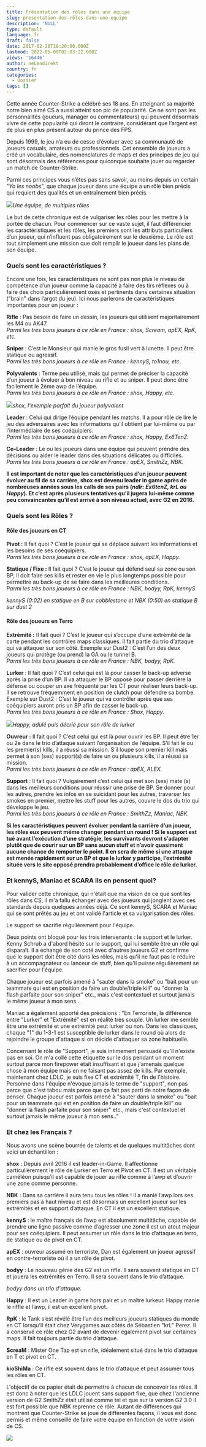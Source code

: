 ```yaml
---
title: Présentation des rôles dans une équipe
slug: presentation-des-rôles-dans-une-equipe
description: 'NULL'
type: default
language: fr
draft: false
date: 2017-02-28T18:20:00.000Z
lastmod: 2022-05-09T02:03:22.000Z
views: '16446'
author: neLendirekt
country: fr
categories:
  - Dossier
tags: []
---
```

Cette année Counter-Strike a célébré ses 18 ans. En atteignant sa majorité notre bien aimé CS a aussi atteint son pic de popularité. Ce ne sont pas les personnalités (joueurs, manager ou commentateurs) qui peuvent désormais vivre de cette popularité qui diront le contraire, considérant que l’argent est de plus en plus présent autour du prince des FPS.

Depuis 1999, le jeu n’a eu de cesse d’évoluer avec sa communauté de joueurs casuals, amateurs ou professionnels. Cet ensemble de joueurs a créé un vocabulaire, des nomenclatures de maps et des principes de jeu qui sont désormais des références pour quiconque souhaite jouer ou regarder un match de Counter-Strike.

Parmi ces principes vous n’êtes pas sans savoir, au moins depuis un certain "_Yo les noobs_", que chaque joueur dans une équipe a un rôle bien précis qui requiert des qualités et un entraînement bien précis.

![](/storage/images/5835b781532a9_1464103741121jpeg)_Une équipe, de multiples rôles_

Le but de cette chronique est de vulgariser les rôles pour les mettre à la portée de chacun. Pour commencer sur ce vaste sujet, il faut différencier les caractéristiques et les rôles, les premiers sont les attributs particuliers d’un joueur, qui n’influent pas obligatoirement sur le deuxième. Le rôle est tout simplement une mission que doit remplir le joueur dans les plans de son équipe.

### **Quels sont les caractéristiques ?**

Encore une fois, les caractéristiques ne sont pas non plus le niveau de compétence d’un joueur comme la capacité à faire des tirs réflexes ou à faire des choix particulièrement osés et pertinents dans certaines situation ("brain" dans l’argot du jeu). Ici nous parlerons de caractéristiques importantes pour un joueur :

**Rifle** : Pas besoin de faire un dessin, les joueurs qui utilisent majoritairement les M4 ou AK47.  
_Parmi les très bons joueurs à ce rôle en France : shox, Scream, apEX, RpK, etc._

**Sniper** : C’est le Monsieur qui manie le gros fusil vert à lunette. Il peut être statique ou agressif.  
_Parmi les très bons joueurs à ce rôle en France : kennyS, to1nou, etc._

**Polyvalents** : Terme peu utilisé, mais qui permet de préciser la capacité d’un joueur à évoluer à bon niveau au rifle et au sniper. Il peut donc être facilement le 2ème awp de l’équipe.  
_Parmi les très bons joueurs à ce rôle en France : shox, Happy, etc._

![](/storage/images/58b5bb77ee3b6_14594778064237jpeg.jpeg)_shox, l'exemple parfait du joueur polyvalent_

**Leader** : Celui qui dirige l’équipe pendant les matchs. Il a pour rôle de lire le jeu des adversaires avec les informations qu’il obtient par lui-même ou par l’intermédiaire de ses coéquipiers.  
_Parmi les très bons joueurs à ce rôle en France : shox, Happy, Ex6TenZ._

**Co-Leader** : Le ou les joueurs dans une équipe qui peuvent prendre des décisions ou aider le leader dans des situations délicates ou difficiles.  
_Parmi les très bons joueurs à ce rôle en France : apEX, SmithZz, NBK._

**Il est important de noter que les caractéristiques d’un joueur peuvent évoluer au fil de sa carrière, shox est devenu leader in game après de nombreuses années sous les calls de ses pairs (_ndlr: Ex6tenZ, krL ou Happy_). Et c’est après plusieurs tentatives qu’il jugera lui-même comme peu convaincantes qu’il est arrivé à son niveau actuel, avec G2 en 2016.**

### **Quels sont les Rôles ?**

#### **Rôle des joueurs en CT**

**Pivot :** Il fait quoi ? C’est le joueur qui se déplace suivant les informations et les besoins de ses coéquipiers.  
_Parmi les très bons joueurs à ce rôle en France : shox, apEX, Happy._

**Statique / Fixe :** Il fait quoi ? C’est le joueur qui défend seul sa zone ou son BP, il doit faire ses kills et rester en vie le plus longtemps possible pour permettre au back-up de se faire dans les meilleures conditions.  
_Parmi les très bons joueurs à ce rôle en France : NBK, bodyy, RpK, kennyS._

  
_kennyS (0:02) en statique en B sur cobblestone et NBK (0:50) en statique B sur dust 2_

#### **Rôle des joueurs en Terro**

**Extrémité :** Il fait quoi ? C’est le joueur qui s’occupe d’une extrémité de la carte pendant les contrôles maps classiques. Il fait partie du trio d’attaque qui va attaquer sur son côté. Exemple sur Dust2 : C’est l’un des deux joueurs qui protège (ou prend) la GA ou le tunnel B.  
_Parmi les très bons joueurs à ce rôle en France : NBK, bodyy, RpK._

**Lurker** : Il fait quoi ? C’est celui qui est là pour casser le back-up adverse après la prise d’un BP. Il va attaquer le BP opposé pour passer derrière la défense ou couper un axe fréquenté par les CT pour réaliser leurs back-up. Il se retrouve fréquemment en position de clutch pour défendre sa bombe. Exemple sur Dust2 : C’est le joueur qui va contrôler après que ses coéquipiers auront pris un BP afin de casser le back-up.  
_Parmi les très bons joueurs à ce rôle en France : Shox, Happy._

![](/storage/images/58b5bb42c205b_14527686153835jpeg.jpeg)_Happy, adulé puis décrié pour son rôle de lurker_

**Ouvreur :** Il fait quoi ? C’est celui qui est là pour ouvrir les BP. Il peut être 1er ou 2e dans le trio d’attaque suivant l’organisation de l’équipe. S’il fait le ou les premier(s) kills, il a réussi sa mission. S’il loupe son premier kill mais permet à son (ses) support(s) de faire un ou plusieurs kills, il a réussi sa mission.  
_Parmi les très bons joueurs à ce rôle en France : apEX, ALEX._

**Support** : Il fait quoi ? Vulgairement c’est celui qui met son (ses) mate (s) dans les meilleurs conditions pour réussir une prise de BP. Se donner pour les autres, prendre les infos en se suicidant pour les autres, traverser les smokes en premier, mettre les stuff pour les autres, couvre le dos du trio qui développe le jeu.  
_Parmi les très bons joueurs à ce rôle en France : SmithZz, Maniac, NBK._

**Si les caractéristiques peuvent évoluer pendant la carrière d’un joueur, les rôles eux peuvent même changer pendant un round ! Si le support est tué avant l’exécution d’une stratégie, les survivants devront s’adapter plutôt que de courir sur un BP sans aucun stuff et n’avoir quasiment aucune chance de remporter le point. Il en sera de même si une attaque est menée rapidement sur un BP et que le lurker y participe, l’extrémité située vers le site opposé prendra probablement d’office le rôle de lurker.**

### **Et kennyS, Maniac et SCARA ils en pensent quoi?**

Pour valider cette chronique, qui n'était que ma vision de ce que sont les rôles dans CS, il m'a fallu échanger avec des joueurs qui jonglent avec ces standards depuis quelques années déjà. Ce sont kennyS, SCARA et Maniac qui se sont prêtés au jeu et ont validé l'article et sa vulgarisation des rôles.

Le support se sacrifie régulièrement pour l'équipe. 

Deux points ont bloqué pour les trois intervenants : le support et le lurker. Kenny Schrub a d'abord hésité sur le support, qui lui semble être un rôle qui disparaît. Il a échangé de son coté avec d'autres joueurs G2 et confirme que le support doit être cité dans les rôles, mais qu'il ne faut pas le réduire à un accompagnateur ou lanceur de stuff, bien qu'il puisse régulièrement se sacrifier pour l'équipe.

Chaque joueur est parfois amené à "sauter dans la smoke" ou "bait pour un teammate qui est en position de faire un double/triple kill" ou "donner la flash parfaite pour son sniper" etc., mais c'est contextuel et surtout jamais le même joueur à mon sens... 

Maniac a également apporté des précisions : "En Terroriste, la différence entre "Lurker" et "Extrémité" est en réalité très souple. Un lurker me semble être une extrémité et une extrémité peut lurker ou non. Dans les classiques, chaque "1" du 1-3-1 est susceptible de lurker dans le round où alors de rejoindre le groupe d'attaque si on décide d'attaquer sa zone habituelle.

Concernant le rôle de "Support", je suis intimement persuadé qu'il n'existe pas en soi. On m'a collé cette étiquette sur le dos pendant un moment surtout parce mon firepower était insuffisant et que j'amenais quelque chose à mon équipe mais en ne faisant pas assez de kills. Par exemple, maintenant chez LDLC, je suis fixe CT et extrémité T, fin de l'histoire. Personne dans l'équipe n'évoque jamais le terme de "support", non pas parce que c'est tabou mais parce que ça fait pas parti de notre façon de penser. Chaque joueur est parfois amené à "sauter dans la smoke" ou "bait pour un teammate qui est en position de faire un double/triple kill" ou "donner la flash parfaite pour son sniper" etc., mais c'est contextuel et surtout jamais le même joueur à mon sens.."

### **Et chez les Français ?**

Nous avons une scène bourrée de talents et de quelques multitâches dont voici un échantillon :

**shox** : Depuis avril 2016 il est leader-in-Game. Il affectionne particulièrement le rôle de Lurker en Terro et Pivot en CT. Il est un véritable caméléon puisqu’il est capable de jouer au rifle comme à l’awp et d’ouvrir une zone comme personne.

**NBK** : Dans sa carrière il aura tenu tous les rôles ! Il a manié l’awp lors ses premiers pas à haut niveau et est désormais un excellent joueur sur les extrémités et en support d’attaque. En CT il est un excellent statique.

**kennyS** : le maître français de l’awp est absolument multitâche, capable de prendre une ligne passive comme d’agresser une zone il est un atout majeur pour ses coéquipiers. Il peut assumer un rôle dans le trio d’attaque en terro, de statique ou de pivot en CT.

**apEX** : ouvreur assumé en terroriste, Dan est également un joueur agressif en contre-terroriste où il a un rôle de pivot.

**bodyy** : Le nouveau génie des G2 est un rifle. Il sera souvent statique en CT et jouera les extrémités en Terro. Il sera souvent dans le trio d’attaque.  

  
_bodyy dans un trio d'attaque._

**Happy** : Il est un Leader in game hors pair et un maître lurkeur. Happy manie le riffle et l’awp, il est un excellent pivot.

**RpK** : le Tank s’est révélé être l’un des meilleurs joueurs statiques du monde en CT lorsqu’il était chez Verygames aux côtés de Sébastien "krL" Perez. Il a conservé ce rôle chez G2 avant de devenir également pivot sur certaines maps. Il fait toujours partie du trio d’attaque.

**ScreaM** : Mister One Tap est un rifle, idéalement situé dans le trio d’attaque en T et pivot en CT. 

**kioShiMa** : Ce rifle est souvent dans le trio d’attaque et peut assumer tous les rôles en CT.

L'objectif de ce papier était de permettre à chacun de concevoir les rôles. Il est donc à noter que les LDLC jouent sans support fixe, que chez l'ancienne version de G2 SmithZz était utilisé comme tel et que sur la version G2 3.0 il est fort possible que NBK reprenne ce rôle. Autant de différences qui montrent que Counter-Strike se joue de différentes façons, il vous est donc permis et même conseillé de faire votre équipe en fonction de votre vision de CS. 

_![](/storage/images/581289c2e0948fswhite.png)_
